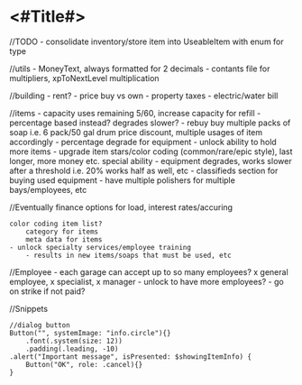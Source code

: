 #  <#Title#>

//TODO
    - consolidate inventory/store item into UseableItem with enum for type
    
//utils
    - MoneyText, always formatted for 2 decimals
    - contants file for multipliers, xpToNextLevel multiplication
    
//building
    - rent?
    - price buy vs own
    - property taxes
    - electric/water bill

//items
    - capacity
        uses remaining 5/60, increase capacity for refill
            - percentage based instead? degrades slower?
    - rebuy
        buy multiple packs of soap i.e. 6 pack/50 gal drum
            price discount, multiple usages of item accordingly
    - percentage degrade for equipment
    - unlock ability to hold more items
    - upgrade item stars/color coding (common/rare/epic style), last longer, more money etc. special ability
    - equipment degrades, works slower after a threshold i.e. 20% works half as well, etc
    - classifieds section for buying used equipment
    - have multiple polishers for multiple bays/employees, etc

//Eventually
    finance
        options for load, interest rates/accuring
        
    color coding item list?
        category for items
        meta data for items
    - unlock specialty services/employee training
        - results in new items/soaps that must be used, etc
        
//Employee
    - each garage can accept up to so many employees? x general employee, x specialist, x manager
    - unlock to have more employees?
    - go on strike if not paid?
        
        
//Snippets

    //dialog button
    Button("", systemImage: "info.circle"){}
        .font(.system(size: 12))
        .padding(.leading, -10)
    .alert("Important message", isPresented: $showingItemInfo) {
        Button("OK", role: .cancel){}
    }
